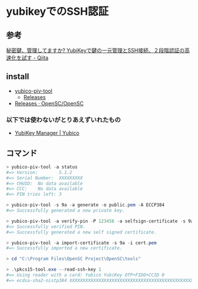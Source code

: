 # yubikeyでのSSH認証

## 参考

[秘密鍵、管理してますか? YubiKeyで鍵の一元管理とSSH接続、２段階認証の高速化を試す \- Qiita](https://qiita.com/dseg/items/77d77467970b1b510285#%E6%9C%80%E5%BE%8C%E3%81%AB-pin%E3%81%AE%E8%A8%AD%E5%AE%9A)

## install

* [yubico\-piv\-tool](https://developers.yubico.com/yubico-piv-tool/)
  * [Releases](https://developers.yubico.com/yubikey-manager-qt/Releases/)
* [Releases · OpenSC/OpenSC](https://github.com/OpenSC/OpenSC/releases/)

### 以下では使わないがとりあえずいれたもの

* [YubiKey Manager \| Yubico](https://www.yubico.com/support/download/yubikey-manager/)

## コマンド

```powershell
> yubico-piv-tool -a status
#=> Version:        5.1.2
#=> Serial Number:  XXXXXXXXX
#=> CHUID:  No data available
#=> CCC:    No data available
#=> PIN tries left: 3

> yubico-piv-tool -s 9a -a generate -o public.pem -A ECCP384
#=> Successfully generated a new private key.

> yubico-piv-tool -a verify-pin -P 123456 -a selfsign-certificate -s 9a -S "/CN=SSH key/" -i public.pem -o cert.pem
#=> Successfully verified PIN.
#=> Successfully generated a new self signed certificate.

> yubico-piv-tool -a import-certificate -s 9a -i cert.pem
#=> Successfully imported a new certificate.

> cd "C:\Program Files\OpenSC Project\OpenSC\tools"

> .\pkcs15-tool.exe --read-ssh-key 1
#=> Using reader with a card: Yubico YubiKey OTP+FIDO+CCID 0
#=> ecdsa-sha2-nistp384 XXXXXXXXXXXXXXXXXXXXXXXXXXXXXXXXXXXXXXXXXXXXXXXXXXXXXXXXXXXXXXXXXXXXXXXXXX== PIV AUTH pubkey
```
